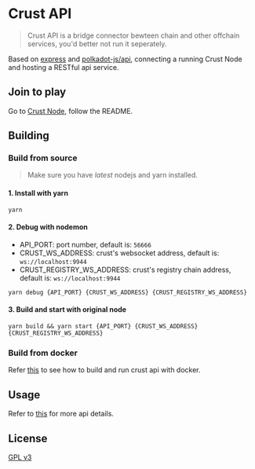 # Crust API

> Crust API is a bridge connector bewteen chain and other offchain services, you'd better not run it seperately.

Based on [express](https://github.com/expressjs/express/) and [polkadot-js/api](https://github.com/polkadot-js/api), connecting a running Crust Node and hosting a RESTful api service.

## Join to play

Go to [Crust Node](https://github.com/crustio/crust-node), follow the README.

## Building

### Build from source

> Make sure you have *latest* nodejs and yarn installed.

#### 1. Install with yarn

```shell
yarn
```

#### 2. Debug with nodemon

- API_PORT: port number, default is: `56666`
- CRUST_WS_ADDRESS: crust's websocket address, default is: `ws://localhost:9944`
- CRUST_REGISTRY_WS_ADDRESS: crust's registry chain address, default is: `ws://localhost:9944`

```shell
yarn debug {API_PORT} {CRUST_WS_ADDRESS} {CRUST_REGISTRY_WS_ADDRESS}
```

#### 3. Build and start with original node

```shell
yarn build && yarn start {API_PORT} {CRUST_WS_ADDRESS} {CRUST_REGISTRY_WS_ADDRESS}
```

### Build from docker

Refer [this](docs/docker.md) to see how to build and run crust api with docker.

## Usage

Refer to [this](docs/api.md) for more api details.

## License

[GPL v3](LICENSE)
